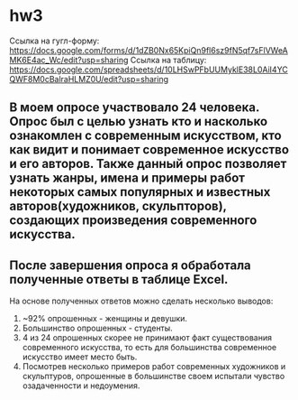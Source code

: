 # hw3
Ссылка на гугл-форму: https://docs.google.com/forms/d/1dZB0Nx65KpiQn9fl6sz9fN5qf7sFlVWeAMK6E4ac_Wc/edit?usp=sharing
Ссылка на таблицу: https://docs.google.com/spreadsheets/d/10LHSwPFbUUMyklE38L0AiI4YCQWF8M0cBalraHLMZ0U/edit?usp=sharing

## В моем опросе участвовало 24 человека. Опрос был с целью узнать кто и насколько ознакомлен с современным искусством, кто как видит и понимает современное искусство и его авторов. Также данный опрос позволяет узнать жанры, имена и примеры работ некоторых самых популярных и известных авторов(художников, скульпторов), создающих произведения современного искусства.
## После завершения опроса я обработала полученные ответы в таблице Excel.
На основе полученных ответов можно сделать несколько выводов:
1. ~92% опрошенных - женщины и девушки.
2. Большинство опрошенных - студенты.
3. 4 из 24 опрошенных скорее не принимают факт существования современного искусства, то есть для большинства современное искусство имеет место быть.
4. Посмотрев несколько примеров работ современных художников и скульптуров, опрошенные в большинстве своем испытали чувство озадаченности и недоумения.
